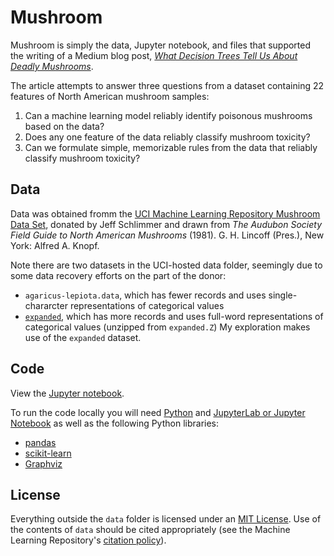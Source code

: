 # Mushroom
Mushroom is simply the data, Jupyter notebook, and files that supported the writing of a Medium blog post, [*What Decision Trees Tell Us About Deadly Mushrooms*](https://medium.com/@evanquinlan/what-decision-trees-tell-us-about-deadly-mushrooms-b0342778b9de).

The article attempts to answer three questions from a dataset containing 22 features of North American mushroom samples:
1. Can a machine learning model reliably identify poisonous mushrooms based on the data?
2. Does any one feature of the data reliably classify mushroom toxicity?
3. Can we formulate simple, memorizable rules from the data that reliably classify mushroom toxicity?

## Data
Data was obtained fromm the [UCI Machine Learning Repository Mushroom Data Set](https://archive.ics.uci.edu/ml/datasets/Mushroom), donated by Jeff Schlimmer and drawn from *The Audubon Society Field Guide to North American Mushrooms* (1981). G. H. Lincoff (Pres.), New York: Alfred A. Knopf.

Note there are two datasets in the UCI-hosted data folder, seemingly due to some data recovery efforts on the part of the donor:
- `agaricus-lepiota.data`, which has fewer records and uses single-chararcter representations of categorical values
- [`expanded`](../master/data/expanded), which has more records and uses full-word representations of categorical values (unzipped from `expanded.Z`)
My exploration makes use of the `expanded` dataset.

## Code
View the [Jupyter notebook](../master/analysis.ipynb).

To run the code locally you will need [Python](https://www.python.org/downloads/) and [JupyterLab or Jupyter Notebook](https://jupyter.org/install) as well as the following Python libraries:
- [pandas](https://pandas.pydata.org/docs/getting_started/index.html)
- [scikit-learn](https://scikit-learn.org/stable/install.html)
- [Graphviz](https://pypi.org/project/graphviz-python/)

## License
Everything outside the `data` folder is licensed under an [MIT License](../master/LICENSE). Use of the contents of `data` should be cited appropriately (see the Machine Learning Repository's [citation policy](https://archive.ics.uci.edu/ml/citation_policy.html)).
